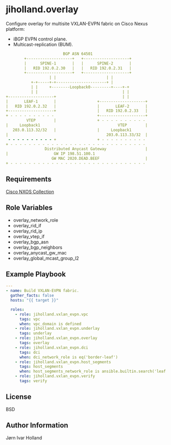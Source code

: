 jiholland.overlay
==================

Configure overlay for multisite VXLAN-EVPN fabric on Cisco Nexus platform:
- iBGP EVPN control plane.
- Multicast-replication (BUM).
```YAML
                         BGP ASN 64501
        +--------------------+   +--------------------+
        |      SPINE-1       |   |      SPINE-2       |
        |   RID 192.0.2.30   |   |   RID 192.0.2.31   |
        +--------------------+   +--------------------+
                   | |                      | |
           +-+-----+-+----------------------+ |
           | |     +--------Loopback0---------+----+-+
           | |                                     | |
+--------------------+                             | |
|       LEAF-1       |                  +--------------------+
|   RID 192.0.2.32   |                  |       LEAF-2       |
+--------------------+                  |   RID 192.0.2.33   |
+ - - - - - - - - - -                   +--------------------+
         VTEP        |                  + - - - - - - - - - -
|     Loopback1                                  VTEP        |
   203.0.113.32/32   |                  |     Loopback1
|                                           203.0.113.33/32  |
 - - - - - - - - - - +                  + - - - - - - - - - -
+ - - - - - - - - - - - - - - - - - - - - - - - - - - - - - -
                 Distributed Anycast Gateway                 |
|                    GW IP 198.51.100.1
                    GW MAC 2020.DEAD.BEEF                    |
+ - - - - - - - - - - - - - - - - - - - - - - - - - - - - - -
```
Requirements
------------

[Cisco NXOS Collection](https://galaxy.ansible.com/ui/repo/published/cisco/nxos)

Role Variables
--------------

- overlay_network_role
- overlay_rid_if
- overlay_rid_ip
- overlay_vtep_if
- overlay_bgp_asn
- overlay_bgp_neighbors
- overlay_anycast_gw_mac
- overlay_global_mcast_group_l2

Example Playbook
----------------
```YAML
---
- name: Build VXLAN-EVPN fabric.
  gather_facts: false
  hosts: "{{ target }}"

  roles:
    - role: jiholland.vxlan_evpn.vpc
      tags: vpc
      when: vpc_domain is defined
    - role: jiholland.vxlan_evpn.underlay
      tags: underlay
    - role: jiholland.vxlan_evpn.overlay
      tags: overlay
    - role: jiholland.vxlan_evpn.dci
      tags: dci
      when: dci_network_role is eq('border-leaf')
    - role: jiholland.vxlan_evpn.host_segments
      tags: host_segments
      when: host_segments_network_role is ansible.builtin.search('leaf')
    - role: jiholland.vxlan_evpn.verify
      tags: verify
```
License
-------

BSD

Author Information
------------------

Jørn Ivar Holland
